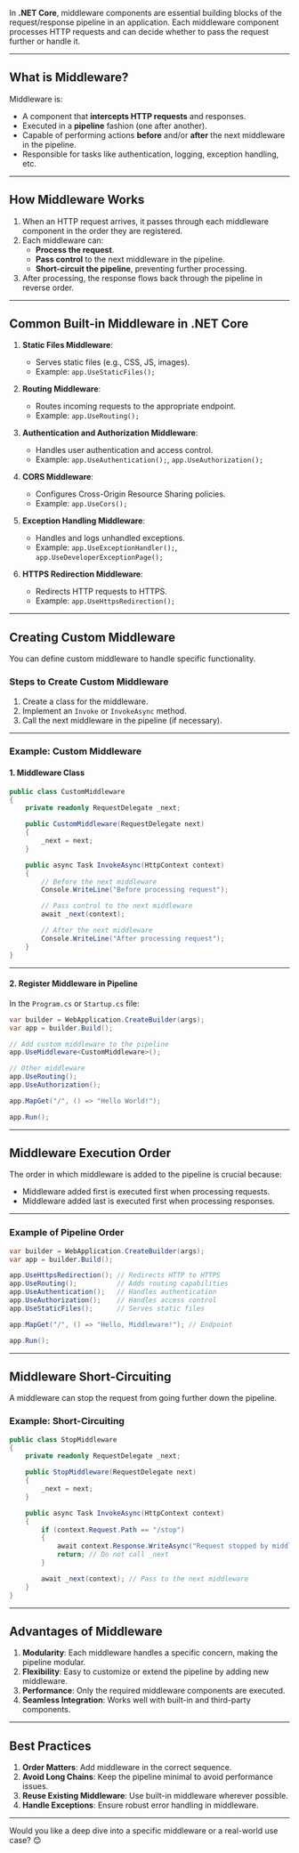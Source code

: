 In **.NET Core**, middleware components are essential building blocks of the request/response pipeline in an application. Each middleware component processes HTTP requests and can decide whether to pass the request further or handle it.

---

## **What is Middleware?**
Middleware is:
- A component that **intercepts HTTP requests** and responses.
- Executed in a **pipeline** fashion (one after another).
- Capable of performing actions **before** and/or **after** the next middleware in the pipeline.
- Responsible for tasks like authentication, logging, exception handling, etc.

---

## **How Middleware Works**
1. When an HTTP request arrives, it passes through each middleware component in the order they are registered.
2. Each middleware can:
   - **Process the request**.
   - **Pass control** to the next middleware in the pipeline.
   - **Short-circuit the pipeline**, preventing further processing.
3. After processing, the response flows back through the pipeline in reverse order.

---

## **Common Built-in Middleware in .NET Core**
1. **Static Files Middleware**:
   - Serves static files (e.g., CSS, JS, images).
   - Example: `app.UseStaticFiles();`

2. **Routing Middleware**:
   - Routes incoming requests to the appropriate endpoint.
   - Example: `app.UseRouting();`

3. **Authentication and Authorization Middleware**:
   - Handles user authentication and access control.
   - Example: `app.UseAuthentication();`, `app.UseAuthorization();`

4. **CORS Middleware**:
   - Configures Cross-Origin Resource Sharing policies.
   - Example: `app.UseCors();`

5. **Exception Handling Middleware**:
   - Handles and logs unhandled exceptions.
   - Example: `app.UseExceptionHandler();`, `app.UseDeveloperExceptionPage();`

6. **HTTPS Redirection Middleware**:
   - Redirects HTTP requests to HTTPS.
   - Example: `app.UseHttpsRedirection();`

---

## **Creating Custom Middleware**
You can define custom middleware to handle specific functionality.

### **Steps to Create Custom Middleware**
1. Create a class for the middleware.
2. Implement an `Invoke` or `InvokeAsync` method.
3. Call the next middleware in the pipeline (if necessary).

---

### **Example: Custom Middleware**

#### **1. Middleware Class**
```csharp
public class CustomMiddleware
{
    private readonly RequestDelegate _next;

    public CustomMiddleware(RequestDelegate next)
    {
        _next = next;
    }

    public async Task InvokeAsync(HttpContext context)
    {
        // Before the next middleware
        Console.WriteLine("Before processing request");

        // Pass control to the next middleware
        await _next(context);

        // After the next middleware
        Console.WriteLine("After processing request");
    }
}
```

---

#### **2. Register Middleware in Pipeline**
In the `Program.cs` or `Startup.cs` file:

```csharp
var builder = WebApplication.CreateBuilder(args);
var app = builder.Build();

// Add custom middleware to the pipeline
app.UseMiddleware<CustomMiddleware>();

// Other middleware
app.UseRouting();
app.UseAuthorization();

app.MapGet("/", () => "Hello World!");

app.Run();
```

---

## **Middleware Execution Order**
The order in which middleware is added to the pipeline is crucial because:
- Middleware added first is executed first when processing requests.
- Middleware added last is executed first when processing responses.

---

### **Example of Pipeline Order**
```csharp
var builder = WebApplication.CreateBuilder(args);
var app = builder.Build();

app.UseHttpsRedirection(); // Redirects HTTP to HTTPS
app.UseRouting();          // Adds routing capabilities
app.UseAuthentication();   // Handles authentication
app.UseAuthorization();    // Handles access control
app.UseStaticFiles();      // Serves static files

app.MapGet("/", () => "Hello, Middleware!"); // Endpoint

app.Run();
```

---

## **Middleware Short-Circuiting**
A middleware can stop the request from going further down the pipeline.

### **Example: Short-Circuiting**
```csharp
public class StopMiddleware
{
    private readonly RequestDelegate _next;

    public StopMiddleware(RequestDelegate next)
    {
        _next = next;
    }

    public async Task InvokeAsync(HttpContext context)
    {
        if (context.Request.Path == "/stop")
        {
            await context.Response.WriteAsync("Request stopped by middleware!");
            return; // Do not call _next
        }

        await _next(context); // Pass to the next middleware
    }
}
```

---

## **Advantages of Middleware**
1. **Modularity**: Each middleware handles a specific concern, making the pipeline modular.
2. **Flexibility**: Easy to customize or extend the pipeline by adding new middleware.
3. **Performance**: Only the required middleware components are executed.
4. **Seamless Integration**: Works well with built-in and third-party components.

---

## **Best Practices**
1. **Order Matters**: Add middleware in the correct sequence.
2. **Avoid Long Chains**: Keep the pipeline minimal to avoid performance issues.
3. **Reuse Existing Middleware**: Use built-in middleware wherever possible.
4. **Handle Exceptions**: Ensure robust error handling in middleware.

---

Would you like a deep dive into a specific middleware or a real-world use case? 😊